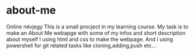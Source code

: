 # about-me
Online névjegy
This is a small procject in my learning course.
My task is to make an About Me webapge with some of my infos and short description about myself
I using html and css to make the webpage.
And I using powershell for git related tasks like cloning,adding,push etc...
